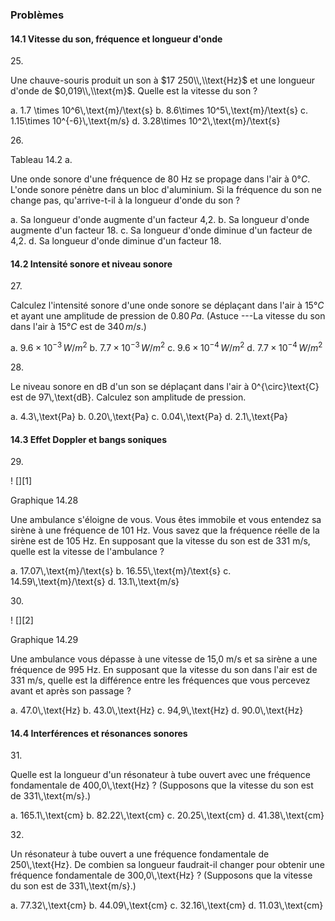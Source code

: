 ### Problèmes

#### 14.1 Vitesse du son, fréquence et longueur d'onde

25\.

Une chauve-souris produit un son à $17 250\\,\\text{Hz}$ et une longueur d'onde de $0,019\\,\\text{m}$. Quelle est la vitesse du son ?

a. 1.7 \\times 10\^6\\,\\text{m}/\\text{s}
b. 8.6\\times 10\^5\\,\\text{m}/\\text{s}
c. 1.15\\times 10\^{-6}\\,\\text{m/s}
d. 3.28\\times 10\^2\\,\\text{m}/\\text{s}

26\.

Tableau 14.2 a. 

Une onde sonore d'une fréquence de 80 Hz se propage dans l'air à $0°C$.  L'onde sonore pénètre dans un bloc d'aluminium. Si la fréquence du son ne change pas, qu'arrive-t-il à la longueur d'onde du son ?

a. Sa longueur d'onde augmente d'un facteur 4,2.
b. Sa longueur d'onde augmente d'un facteur 18.
c. Sa longueur d'onde diminue d'un facteur de 4,2.
d. Sa longueur d'onde diminue d'un facteur 18.

#### 14.2 Intensité sonore et niveau sonore

27\.

Calculez l'intensité sonore d'une onde sonore se déplaçant dans l'air à $15°C$ et ayant une amplitude de pression de $0.80\,Pa$. (Astuce ---La vitesse du son dans l'air à $15 °C$ est de 3$40\,m/s$.)

a. $9.6×10^{−3}\,W / m^{2}$
b. $7.7×10^{−3}\, W / m^{2}$
c. $9.6×10^{−4}\,W / m^{2}$
d. $7.7×10^{−4}\,W / m^{2}$

28\.

Le niveau sonore en dB d'un son se déplaçant dans l'air à 0\^{\\circ}\\text{C} est de 97\\,\\text{dB}. Calculez son amplitude de pression.

a. 4.3\\,\\text{Pa}
b. 0.20\\,\\text{Pa}
c. 0.04\\,\\text{Pa}
d. 2.1\\,\\text{Pa}

#### 14.3 Effet Doppler et bangs soniques

29\.

! [][1]

Graphique 14.28

Une ambulance s'éloigne de vous. Vous êtes immobile et vous entendez sa sirène à une fréquence de 101 Hz. Vous savez que la fréquence réelle de la sirène est de 105 Hz. En supposant que la vitesse du son est de 331 m/s, quelle est la vitesse de l'ambulance ?

a. 17.07\\,\\text{m}/\\text{s}
b. 16.55\\,\\text{m}/\\text{s}
c. 14.59\\,\\text{m}/\\text{s}
d. 13.1\\,\\text{m/s}

30\.

! [][2]

Graphique 14.29

Une ambulance vous dépasse à une vitesse de 15,0 m/s et sa sirène a une fréquence de 995 Hz. En supposant que la vitesse du son dans l'air est de 331 m/s, quelle est la différence entre les fréquences que vous percevez avant et après son passage ?

a. 47.0\\,\\text{Hz}
b. 43.0\\,\\text{Hz}
c. 94,9\\,\\text{Hz}
d. 90.0\\,\\text{Hz}

#### 14.4 Interférences et résonances sonores

31\.

Quelle est la longueur d'un résonateur à tube ouvert avec une fréquence fondamentale de 400,0\\,\\text{Hz} ? (Supposons que la vitesse du son est de 331\\,\\text{m/s}.)

a. 165.1\\,\\text{cm}
b. 82.22\\,\\text{cm}
c. 20.25\\,\\text{cm}
d. 41.38\\,\\text{cm}

32\.

Un résonateur à tube ouvert a une fréquence fondamentale de 250\\,\\text{Hz}. De combien sa longueur faudrait-il changer pour obtenir une fréquence fondamentale de 300,0\\,\\text{Hz} ? (Supposons que la vitesse du son est de 331\\,\\text{m/s}.)

a. 77.32\\,\\text{cm}
b. 44.09\\,\\text{cm}
c. 32.16\\,\\text{cm}
d. 11.03\\,\\text{cm}

